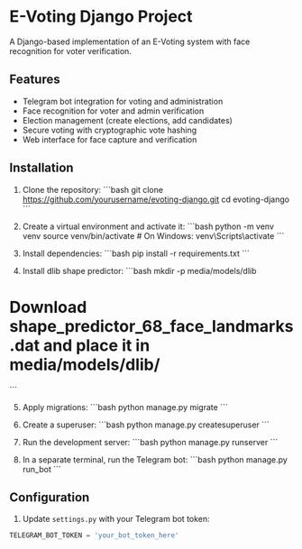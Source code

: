 # E-Voting Django Project

A Django-based implementation of an E-Voting system with face recognition for voter verification.

## Features

- Telegram bot integration for voting and administration
- Face recognition for voter and admin verification
- Election management (create elections, add candidates)
- Secure voting with cryptographic vote hashing
- Web interface for face capture and verification

## Installation

1. Clone the repository:
\`\`\`bash
git clone https://github.com/yourusername/evoting-django.git
cd evoting-django
\`\`\`

2. Create a virtual environment and activate it:
\`\`\`bash
python -m venv venv
source venv/bin/activate  # On Windows: venv\Scripts\activate
\`\`\`

3. Install dependencies:
\`\`\`bash
pip install -r requirements.txt
\`\`\`

4. Install dlib shape predictor:
\`\`\`bash
mkdir -p media/models/dlib
# Download shape_predictor_68_face_landmarks.dat and place it in media/models/dlib/
\`\`\`

5. Apply migrations:
\`\`\`bash
python manage.py migrate
\`\`\`

6. Create a superuser:
\`\`\`bash
python manage.py createsuperuser
\`\`\`

7. Run the development server:
\`\`\`bash
python manage.py runserver
\`\`\`

8. In a separate terminal, run the Telegram bot:
\`\`\`bash
python manage.py run_bot
\`\`\`

## Configuration

1. Update `settings.py` with your Telegram bot token:
```python
TELEGRAM_BOT_TOKEN = 'your_bot_token_here'
